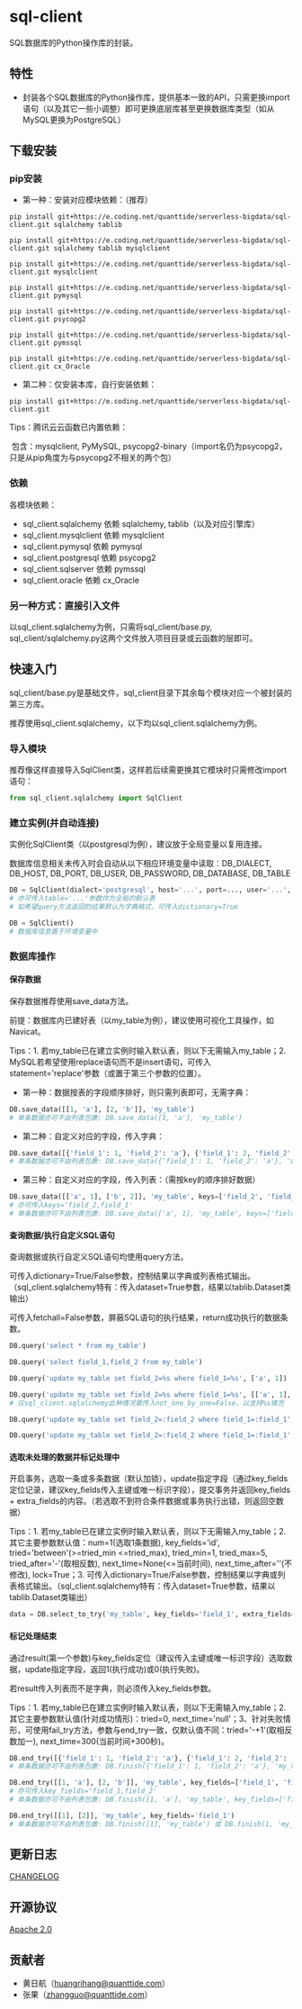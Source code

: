 # sql-client

SQL数据库的Python操作库的封装。

## 特性

- 封装各个SQL数据库的Python操作库，提供基本一致的API，只需更换import语句（以及其它一些小调整）即可更换底层库甚至更换数据库类型（如从MySQL更换为PostgreSQL）

## 下载安装

### pip安装

- 第一种：安装对应模块依赖：（推荐）

```shell
pip install git+https://e.coding.net/quanttide/serverless-bigdata/sql-client.git sqlalchemy tablib
```

```shell
pip install git+https://e.coding.net/quanttide/serverless-bigdata/sql-client.git sqlalchemy tablib mysqlclient
```

```shell
pip install git+https://e.coding.net/quanttide/serverless-bigdata/sql-client.git mysqlclient
```

```shell
pip install git+https://e.coding.net/quanttide/serverless-bigdata/sql-client.git pymysql
```

```shell
pip install git+https://e.coding.net/quanttide/serverless-bigdata/sql-client.git psycopg2
```

```shell
pip install git+https://e.coding.net/quanttide/serverless-bigdata/sql-client.git pymssql
```

```shell
pip install git+https://e.coding.net/quanttide/serverless-bigdata/sql-client.git cx_Oracle
```

- 第二种：仅安装本库，自行安装依赖：

```shell
pip install git+https://e.coding.net/quanttide/serverless-bigdata/sql-client.git
```

Tips：腾讯云云函数已内置依赖：[](https://cloud.tencent.com/document/product/583/55592)

​	包含：mysqlclient, PyMySQL, psycopg2-binary（import名仍为psycopg2，只是从pip角度为与psycopg2不相关的两个包）

### 依赖

各模块依赖：

- sql_client.sqlalchemy 依赖 sqlalchemy, tablib（以及对应引擎库）
- sql_client.mysqlclient 依赖 mysqlclient
- sql_client.pymysql 依赖 pymysql
- sql_client.postgresql 依赖 psycopg2
- sql_client.sqlserver 依赖 pymssql
- sql_client.oracle 依赖 cx_Oracle

### 另一种方式：直接引入文件

以sql_client.sqlalchemy为例，只需将sql_client/base.py, sql_client/sqlalchemy.py这两个文件放入项目目录或云函数的层即可。


## 快速入门

sql_client/base.py是基础文件，sql_client目录下其余每个模块对应一个被封装的第三方库。

推荐使用sql_client.sqlalchemy，以下均以sql_client.sqlalchemy为例。

### 导入模块

推荐像这样直接导入SqlClient类，这样若后续需更换其它模块时只需修改import语句：

```python
from sql_client.sqlalchemy import SqlClient
```

### 建立实例(并自动连接)

实例化SqlClient类（以postgresql为例），建议放于全局变量以复用连接。

数据库信息相关未传入时会自动从以下相应环境变量中读取：DB_DIALECT, DB_HOST, DB_PORT, DB_USER, DB_PASSWORD, DB_DATABASE, DB_TABLE

```python
DB = SqlClient(dialect='postgresql', host='...', port=..., user='...', password='...', database='...')
# 亦可传入table='...'参数作为全局的默认表
# 如希望query方法返回的结果默认为字典格式，可传入dictionary=True
```

```python
DB = SqlClient()
# 数据库信息置于环境变量中
```

### 数据库操作

#### 保存数据

保存数据推荐使用save_data方法。

前提：数据库内已建好表（以my_table为例），建议使用可视化工具操作，如Navicat。

Tips：1. 若my_table已在建立实例时输入默认表，则以下无需输入my_table；2. MySQL若希望使用replace语句而不是insert语句，可传入statement='replace'参数（或置于第三个参数的位置）。

- 第一种：数据按表的字段顺序排好，则只需列表即可，无需字典：

```python
DB.save_data([[1, 'a'], [2, 'b']], 'my_table')
# 单条数据亦可不由列表包裹: DB.save_data([1, 'a'], 'my_table')
```

- 第二种：自定义对应的字段，传入字典：

```python
DB.save_data([{'field_1': 1, 'field_2': 'a'}, {'field_1': 2, 'field_2': 'b'}], 'my_table')
# 单条数据亦可不由列表包裹: DB.save_data({'field_1': 1, 'field_2': 'a'}, 'my_table')
```

- 第三种：自定义对应的字段，传入列表：（需按key的顺序排好数据）

```python
DB.save_data([['a', 1], ['b', 2]], 'my_table', keys=['field_2', 'field_1'])
# 亦可传入keys='field_2,field_1'
# 单条数据亦可不由列表包裹: DB.save_data(['a', 1], 'my_table', keys=['field_2', 'field_1'])
```

#### 查询数据/执行自定义SQL语句

查询数据或执行自定义SQL语句均使用query方法。

可传入dictionary=True/False参数，控制结果以字典或列表格式输出。（sql_client.sqlalchemy特有：传入dataset=True参数，结果以tablib.Dataset类输出）

可传入fetchall=False参数，屏蔽SQL语句的执行结果，return成功执行的数据条数。

```python
DB.query('select * from my_table')
```

```python
DB.query('select field_1,field_2 from my_table')
```

```python
DB.query('update my_table set field_2=%s where field_1=%s', ['a', 1])
```

```python
DB.query('update my_table set field_2=%s where field_1=%s', [['a', 1], ['b', 2]], not_one_by_one=False)
# 仅sql_client.sqlalchemy此种情况需传入not_one_by_one=False，以支持%s填充
```

```python
DB.query('update my_table set field_2=:field_2 where field_1=:field_1', {'field_1': 1, 'field_2': 'a'})
```

```python
DB.query('update my_table set field_2=:field_2 where field_1=:field_1', [{'field_1': 1, 'field_2': 'a'}, {'field_1': 2, 'field_2': 'b'}])
```

#### 选取未处理的数据并标记处理中

开启事务，选取一条或多条数据（默认加锁），update指定字段（通过key_fields定位记录，建议key_fields传入主键或唯一标识字段），提交事务并返回key_fields + extra_fields的内容。（若选取不到符合条件数据或事务执行出错，则返回空数据）

Tips：1. 若my_table已在建立实例时输入默认表，则以下无需输入my_table；2. 其它主要参数默认值：num=1(选取1条数据), key_fields='id', tried='between'(>=tried_min <=tried_max), tried_min=1, tried_max=5, tried_after='-'(取相反数), next_time=None(<=当前时间), next_time_after=''(不修改), lock=True；3. 可传入dictionary=True/False参数，控制结果以字典或列表格式输出。（sql_client.sqlalchemy特有：传入dataset=True参数，结果以tablib.Dataset类输出）

```python
data = DB.select_to_try('my_table', key_fields='field_1', extra_fields='field_2')
```

#### 标记处理结束

通过result(第一个参数)与key_fields定位（建议传入主键或唯一标识字段）选取数据，update指定字段，返回1(执行成功)或0(执行失败)。

若result传入列表而不是字典，则必须传入key_fields参数。

Tips：1. 若my_table已在建立实例时输入默认表，则以下无需输入my_table；2. 其它主要参数默认值(针对成功情形)：tried=0, next_time='null'；3、针对失败情形，可使用fail_try方法，参数与end_try一致，仅默认值不同：tried='-+1'(取相反数加一), next_time=300(当前时间+300秒)。

```python
DB.end_try([{'field_1': 1, 'field_2': 'a'}, {'field_1': 2, 'field_2': 'b'}], 'my_table')
# 单条数据亦可不由列表包裹: DB.finish({'field_1': 1, 'field_2': 'a'}, 'my_table')
```

```python
DB.end_try([[1, 'a'], [2, 'b']], 'my_table', key_fields=['field_1', 'field_2'])
# 亦可传入key_fields='field_1,field_2'
# 单条数据亦可不由列表包裹: DB.finish([1, 'a'], 'my_table', key_fields=['field_1', 'field_2'])
```

```python
DB.end_try([[1], [2]], 'my_table', key_fields='field_1')
# 单条数据亦可不由列表包裹: DB.finish([1], 'my_table') 或 DB.finish(1, 'my_table')
```

## 更新日志

[CHANGELOG](CHANGELOG)

## 开源协议

[Apache 2.0](LICENSE)


## 贡献者

- 黄日航（huangrihang@quanttide.com）
- 张果（zhangguo@quanttide.com）
